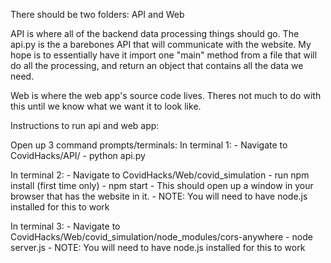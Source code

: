 There should be two folders: API and Web

API is where all of the backend data processing things should go. The api.py is the a barebones API that will communicate with the website.
My hope is to essentially have it import one "main" method from a file that will do all the processing, and return an object that contains all the data we need. 

Web is where the web app's source code lives. Theres not much to do with this until we know what we want it to look like. 

Instructions to run api and web app:

Open up 3 command prompts/terminals:
In terminal 1: 
    - Navigate to CovidHacks/API/ 
    - python api.py

In terminal 2: 
    - Navigate to CovidHacks/Web/covid_simulation
    - run npm install (first time only)
    - npm start
    - This should open up a window in your browser that has the website in it.
    - NOTE: You will need to have node.js installed for this to work
 
 In terminal 3: 
    - Navigate to CovidHacks/Web/covid_simulation/node_modules/cors-anywhere
    - node server.js
    - NOTE: You will need to have node.js installed for this to work